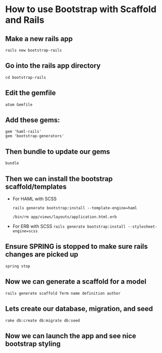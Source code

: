 # How to use Bootstrap with Scaffold and Rails

## Make a new rails app

`rails new bootstrap-rails`

## Go into the rails app directory

`cd bootstrap-rails`

## Edit the gemfile

`atom Gemfile`

## Add these gems:

```
gem 'haml-rails'
gem 'bootstrap-generators'
```

## Then bundle to update our gems

`bundle`

## Then we can install the bootstrap scaffold/templates

- For HAML with SCSS
  ```
  rails generate bootstrap:install --template-engine=haml

  /bin/rm app/views/layouts/application.html.erb
  ```

- For ERB with SCSS
  `rails generate bootstrap:install --stylesheet-engine=scss`

## Ensure SPRING is stopped to make sure rails changes are picked up

`spring stop`

## Now we can generate a scaffold for a model

`rails generate scaffold Term name definition author`

## Lets create our database, migration, and seed

`rake db:create db:migrate db:seed`

## Now we can launch the app and see nice bootstrap styling
